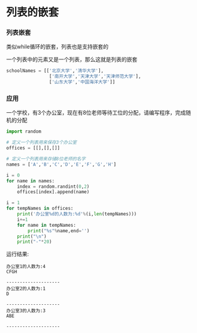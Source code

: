 # 列表的嵌套

### 列表嵌套

类似while循环的嵌套，列表也是支持嵌套的

一个列表中的元素又是一个列表，那么这就是列表的嵌套

```python
schoolNames = [['北京大学','清华大学'],
                ['南开大学','天津大学','天津师范大学'],
                ['山东大学','中国海洋大学']]
```
### 应用

一个学校，有3个办公室，现在有8位老师等待工位的分配，请编写程序，完成随机的分配

```python
import random

# 定义一个列表用来保存3个办公室
offices = [[],[],[]]

# 定义一个列表用来存储8位老师的名字
names = ['A','B','C','D','E','F','G','H']

i = 0
for name in names:
    index = random.randint(0,2)
    offices[index].append(name)

i = 1
for tempNames in offices:
    print('办公室%d的人数为:%d'%(i,len(tempNames)))
    i+=1
    for name in tempNames:
        print("%s"%name,end='')
    print("\n")
    print("-"*20)
```

运行结果:
```
办公室1的人数为:4
CFGH

--------------------
办公室2的人数为:1
D

--------------------
办公室3的人数为:3
ABE

--------------------
```
